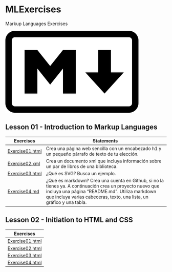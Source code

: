 # MLExercises
Markup Languages Exercises

![Mark of Markdowm](markdown-mark.svg)

## Lesson 01 - Introduction to Markup Languages

Exercises | Statements
-------------------- | --------------------------------------------------------------------------------
[Exercise01.html](/Lesson01/Exercise01.html) | Crea una página web sencilla con un encabezado h1 y un pequeño párrafo de texto de tu elección.
[Exercise02.xml](/Lesson01/Exercise02.xml) | Crea un documento xml que incluya información sobre un par de libros de una biblioteca.
[Exercise03.html](/Lesson01/Exercise03.html) | ¿Qué es SVG? Busca un ejemplo.
[Exercise04.md](/Lesson01/Exercise04.md) | ¿Qué es markdown? Crea una cuenta en Github, si no la tienes ya. A continuación crea un proyecto nuevo que incluya una página “README.md”. Utiliza markdown que incluya varias cabeceras, texto, una lista, un gráfico y una tabla.

## Lesson 02 - Initiation to HTML and CSS

Exercises |
-------------------- |
[Exercise01.html](/Lesson02/Exercise01.html) |
[Exercise02.html](/Lesson02/Exercise02.html) |
[Exercise03.html](/Lesson02/Exercise03.html) |
[Exercise04.html](/Lesson02/Exercise04.html) |
